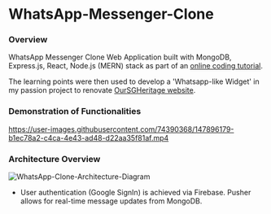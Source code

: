 # WhatsApp-Messenger-Clone

### Overview
WhatsApp Messenger Clone Web Application built with MongoDB, Express.js, React, Node.js (MERN) stack as part of an [online coding tutorial](https://www.youtube.com/watch?v=pUxrDcITyjg&t=10819s&ab_channel=CleverProgrammer).

The learning points were then used to develop a 'Whatsapp-like Widget' in my passion project to renovate [OurSGHeritage website](https://github.com/jrenjiaqi/OurSGHeritage-Govtech-Website-Clone).

### Demonstration of Functionalities
https://user-images.githubusercontent.com/74390368/147896179-b1ec78a2-c4ca-4e43-ad48-d22aa35f81af.mp4

### Architecture Overview
![WhatsApp-Clone-Architecture-Diagram](https://user-images.githubusercontent.com/74390368/147897361-7663e9f9-d332-4909-8a9b-ea83f317505b.png)

- User authentication (Google SignIn) is achieved via Firebase. Pusher allows for real-time message updates from MongoDB.
